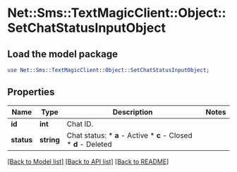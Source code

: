 # Net::Sms::TextMagicClient::Object::SetChatStatusInputObject

## Load the model package
```perl
use Net::Sms::TextMagicClient::Object::SetChatStatusInputObject;
```

## Properties
Name | Type | Description | Notes
------------ | ------------- | ------------- | -------------
**id** | **int** | Chat ID. | 
**status** | **string** | Chat status:   * **a** - Active   * **c** - Closed   * **d** - Deleted  | 

[[Back to Model list]](../README.md#documentation-for-models) [[Back to API list]](../README.md#documentation-for-api-endpoints) [[Back to README]](../README.md)


